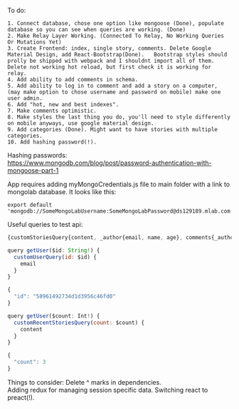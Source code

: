 To do:

```text
1. Connect database, chose one option like mongoose (Done), populate database so you can see when queries are working. (Done)  
2. Make Relay Layer Working. (Connected To Relay, No Working Queries Or Mutations Yet)  
3. Create Frontend: index, single story, comments. Delete Google Material Design, add React-Bootstrap(Done).   Bootstrap styles should prolly be shipped with webpack and I shouldnt import all of them.  Delete not working hot reload, but first check it is working for relay.  
4. Add ability to add comments in schema.  
5. Add ability to log in to comment and add a story on a computer, (may make option to chose username and password on mobile) make one user admin.  
6. Add "hot, new and best indexes".  
7. Make comments optimistic.  
8. Make styles the last thing you do, you'll need to style differently on mobile anyways, use google material design.  
9. Add categories (Done). Might want to have stories with multiple categories.  
10. Add hashing password(!).  
```

Hashing passwords:  
https://www.mongodb.com/blog/post/password-authentication-with-mongoose-part-1  

App requires adding myMongoCredentials.js file to main folder with a link to mongolab database. It looks like this:

```text
export default 'mongodb://SomeMongoLabUsername:SomeMongoLabPassword@ds129189.mlab.com:29189/stories';  
```

Useful queries to test api:  

```javascript
{customStoriesQuery{content, _author{email, name, age}, comments{_author{email}, content}, createdAt}}  
```

```javascript
query getUser($id: String!) {
  customUserQuery(id: $id) {
    email
  }
}

{
  "id": "58961492734d1d3956c46fd0"
}
```
```javascript
query getUser($count: Int!) {
  customRecentStoriesQuery(count: $count) {
    content
  }
}

{
  "count": 3
}

```
Things to consider:
Delete ^ marks in dependencies.  
Adding redux for managing session specific data. Switching react to preact(!).  
